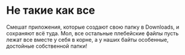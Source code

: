 # Не такие как все

Смешат приложения, которые создают свою папку в Downloads, и сохраняют всё туда. Мол, все остальные плебейские файлы пусть лежат все вместе у себя в корне, а у наших байты особенные, достойные собственной папки!
